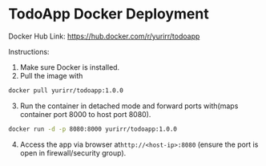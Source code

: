# TodoApp Docker Deployment

Docker Hub Link: https://hub.docker.com/r/yurirr/todoapp

Instructions: 
1. Make sure Docker is installed.
2. Pull the image with
   
```bash
docker pull yurirr/todoapp:1.0.0
```

3. Run the container in detached mode and forward ports with(maps container port 8000 to host port 8080). 

```bash
docker run -d -p 8080:8000 yurirr/todoapp:1.0.0
```

4. Access the app via browser at`http://<host-ip>:8080` (ensure the port is open in firewall/security group).
